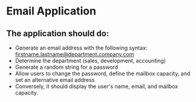# Email Application

## The application should do:

- Generate an email address with the following syntax: firstname.lastname@department.company.com
- Determine the department (sales, development, accounting)
- Generate a random string for a password
- Allow users to change the password, define the mailbox capacity, and set an alternative email address
- Conversely, it should display the user's name, email, and mailbox capacity.
